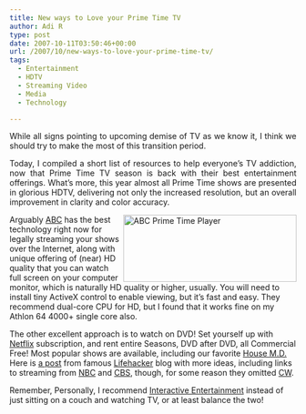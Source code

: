 ```yaml
---
title: New ways to Love your Prime Time TV
author: Adi R
type: post
date: 2007-10-11T03:50:46+00:00
url: /2007/10/new-ways-to-love-your-prime-time-tv/
tags:
  - Entertainment
  - HDTV
  - Streaming Video
  - Media
  - Technology

---
```

<p align="justify">
  While all signs pointing to upcoming demise of TV as we know it, I think we should try to make the most of this transition period.
</p>

<p align="justify">
  Today, I compiled a short list of resources to help everyone&#8217;s TV addiction, now that Prime Time TV season is back with their best entertainment offerings. What&#8217;s more, this year almost all Prime Time shows are presented in glorious HDTV, delivering not only the increased resolution, but an overall improvement in clarity and color accuracy.
</p>

<a href="http://dynamic.abc.go.com/streaming/landing" target="_blank"><img style="border-top-width: 0px; border-left-width: 0px; border-bottom-width: 0px; border-right-width: 0px" height="118" alt="ABC Prime Time Player" src="https://i2.wp.com/www.adir1.com//uploads/2007/10/abc-prime-time-player.jpg?resize=304%2C118" width="304" align="right" border="0" data-recalc-dims="1" /></a>Arguably <a href="http://dynamic.abc.go.com/streaming/landing" target="_blank">ABC</a> has the best technology right now for legally streaming your shows over the Internet, along with unique offering of (near) HD quality that you can watch full screen on your computer monitor, which is naturally HD quality or higher, usually. You will need to install tiny ActiveX control to enable viewing, but it&#8217;s fast and easy. They recommend dual-core CPU for HD, but I found that it works fine on my Athlon 64 4000+ single core also.

The other excellent approach is to watch on DVD! Set yourself up with <a href="http://www.netflix.com/FreeTrialInfo" target="_blank">Netflix</a> subscription, and rent entire Seasons, DVD after DVD, all Commercial Free! Most popular shows are available, including our favorite <a href="http://www.netflix.com/Movie/House_M.D._Season_1/70032271?trkid=189530&strkid=1099186564_0_0" target="_blank">House M.D.</a> Here is <a href="http://lifehacker.com/software/hack-attack/six-ways-to-catch-your-favorite-tv-shows-308538.php" target="_blank">a post</a> from famous <a href="http://lifehacker.com/software/hack-attack/six-ways-to-catch-your-favorite-tv-shows-308538.php" target="_blank">Lifehacker</a> blog with more ideas, including links to streaming from <a href="http://www.nbc.com/Video/" target="_blank">NBC</a> and <a href="http://www.cbs.com/innertube/" target="_blank">CBS</a>, though, for some reason they omitted <a href="http://www.cwtv.com/cw-video" target="_blank">CW</a>. 

Remember, Personally, I recommend <a href="http://www.worldofwarcraft.com" target="_blank">Interactive Entertainment</a> instead of just sitting on a couch and watching TV, or at least balance the two!</p>